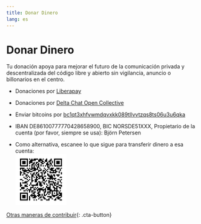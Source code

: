 ```yaml
---
title: Donar Dinero
lang: es
---
```


# Donar Dinero

Tu donación apoya para mejorar el futuro de la comunicación privada y descentralizada del código libre y abierto
sin vigilancia, anuncio o billonarios en el centro.

- Donaciones por [Liberapay](https://liberapay.com/delta.chat/)

- Donaciones por [Delta Chat Open Collective](https://opencollective.com/delta-chat/donate)

- Enviar bitcoins por [bc1qt3xhfvwmdqvxkk089tllvvtzqs8ts06u3u6qka](bitcoin:bc1qt3xhfvwmdqvxkk089tllvvtzqs8ts06u3u6qka)

- IBAN DE86100777770428658900, BIC NORSDE51XXX, Propietario de la cuenta (por favor, siempre se usa): Björn Petersen

- Como alternativa, escanee lo que sigue para transferir dinero a esa cuenta:  
  ![Escanear para transferir dinero](../assets/donate-via-epc-qr.png)

[Otras maneras de contribuir](contribute){: .cta-button}
